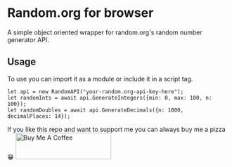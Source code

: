 # Random.org for browser
 
A simple object oriented wrapper for random.org's random number generator API.

## Usage
To use you can import it as a module or include it in a script tag.
```
let api = new RandomAPI("your-random.org-api-key-here");
let randomInts = await api.GenerateIntegers({min: 0, max: 100, n: 100});
let randomDoubles = await api.GenerateDecimals({n: 1000, decimalPlaces: 14});
```

If you like this repo and want to support me you can always buy me a pizza 😁
<a href="https://www.buymeacoffee.com/kidfearless" target="_blank"><img src="https://cdn.buymeacoffee.com/buttons/v2/default-violet.png" alt="Buy Me A Coffee" style="height: 60px !important;width: 217px !important;" ></a>
